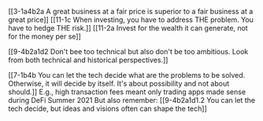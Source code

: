 [[3-1a4b2a A great business at a fair price is superior to a fair business at a great price]]
[[11-1c When investing, you have to address THE problem. You have to hedge THE risk.]]
[[11-2a Invest for the wealth it can generate, not for the money per se]]

[[9-4b2a1d2 Don't bee too technical but also don't be too ambitious. Look from both technical and historical perspectives.]]

[[7-1b4b You can let the tech decide what are the problems to be solved. Otherwise, it will decide by itself. It's about possibility and not about should.]]
	E.g., high transaction fees meant only trading apps made sense during DeFi Summer 2021
		But also remember: [[9-4b2a1d1.2 You can let the tech decide, but ideas and visions often can shape the tech]]
